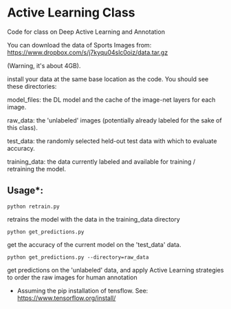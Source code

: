 # Active Learning Class
Code for class on Deep Active Learning and Annotation

You can download the data of Sports Images from:  https://www.dropbox.com/s/j7kyqu04slc0oiz/data.tar.gz

(Warning, it's about 4GB).

install your data at the same base location as the code. You should see these directories:

model_files: the DL model and the cache of the image-net layers for each image.

raw_data: the 'unlabeled' images (potentially already labeled for the sake of this class).

test_data: the randomly selected held-out test data with which to evaluate accuracy.

training_data: the data currently labeled and available for training / retraining the model.

## Usage*:

`python retrain.py` 

retrains the model with the data in the training_data directory

`python get_predictions.py` 

get the accuracy of the current model on the 'test_data' data.

`python get_predictions.py --directory=raw_data` 

get predictions on the 'unlabeled' data, and apply Active Learning strategies to order the raw images for human annotation

* Assuming the pip installation of tensflow. See: https://www.tensorflow.org/install/



